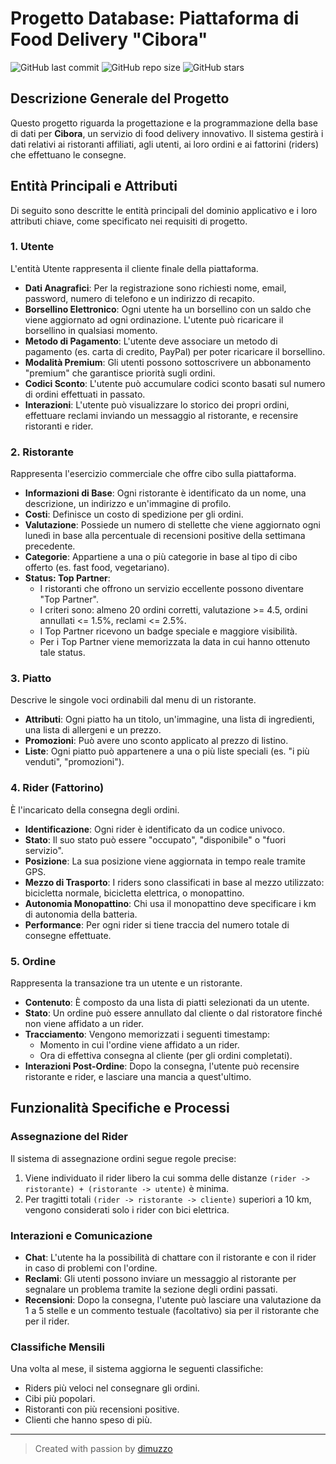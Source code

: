 # Progetto Database: Piattaforma di Food Delivery "Cibora"

![GitHub last commit](https://img.shields.io/github/last-commit/dimuzzo/db-project-23-24?style=flat-square&logo=github&label=Last%20Commit)
![GitHub repo size](https://img.shields.io/github/repo-size/dimuzzo/db-project-23-24?style=flat-square&logo=github&label=Repo%20Size)
![GitHub stars](https://img.shields.io/github/stars/dimuzzo/db-project-23-24?style=flat-square&logo=github&label=Stars)

## Descrizione Generale del Progetto

Questo progetto riguarda la progettazione e la programmazione della base di dati per **Cibora**, un servizio di food delivery innovativo. Il sistema gestirà i dati relativi ai ristoranti affiliati, agli utenti, ai loro ordini e ai fattorini (riders) che effettuano le consegne.

## Entità Principali e Attributi

Di seguito sono descritte le entità principali del dominio applicativo e i loro attributi chiave, come specificato nei requisiti di progetto.

### 1. Utente

L'entità Utente rappresenta il cliente finale della piattaforma.

* **Dati Anagrafici**: Per la registrazione sono richiesti nome, email, password, numero di telefono e un indirizzo di recapito.
* **Borsellino Elettronico**: Ogni utente ha un borsellino con un saldo che viene aggiornato ad ogni ordinazione. L'utente può ricaricare il borsellino in qualsiasi momento.
* **Metodo di Pagamento**: L'utente deve associare un metodo di pagamento (es. carta di credito, PayPal) per poter ricaricare il borsellino.
* **Modalità Premium**: Gli utenti possono sottoscrivere un abbonamento "premium" che garantisce priorità sugli ordini.
* **Codici Sconto**: L'utente può accumulare codici sconto basati sul numero di ordini effettuati in passato.
* **Interazioni**: L'utente può visualizzare lo storico dei propri ordini, effettuare reclami inviando un messaggio al ristorante, e recensire ristoranti e rider.

### 2. Ristorante

Rappresenta l'esercizio commerciale che offre cibo sulla piattaforma.

* **Informazioni di Base**: Ogni ristorante è identificato da un nome, una descrizione, un indirizzo e un'immagine di profilo.
* **Costi**: Definisce un costo di spedizione per gli ordini.
* **Valutazione**: Possiede un numero di stellette che viene aggiornato ogni lunedì in base alla percentuale di recensioni positive della settimana precedente.
* **Categorie**: Appartiene a una o più categorie in base al tipo di cibo offerto (es. fast food, vegetariano).
* **Status: Top Partner**:
    * I ristoranti che offrono un servizio eccellente possono diventare "Top Partner".
    * I criteri sono: almeno 20 ordini corretti, valutazione >= 4.5, ordini annullati <= 1.5%, reclami <= 2.5%.
    * I Top Partner ricevono un badge speciale e maggiore visibilità.
    * Per i Top Partner viene memorizzata la data in cui hanno ottenuto tale status.

### 3. Piatto

Descrive le singole voci ordinabili dal menu di un ristorante.

* **Attributi**: Ogni piatto ha un titolo, un'immagine, una lista di ingredienti, una lista di allergeni e un prezzo.
* **Promozioni**: Può avere uno sconto applicato al prezzo di listino.
* **Liste**: Ogni piatto può appartenere a una o più liste speciali (es. "i più venduti", "promozioni").

### 4. Rider (Fattorino)

È l'incaricato della consegna degli ordini.

* **Identificazione**: Ogni rider è identificato da un codice univoco.
* **Stato**: Il suo stato può essere "occupato", "disponibile" o "fuori servizio".
* **Posizione**: La sua posizione viene aggiornata in tempo reale tramite GPS.
* **Mezzo di Trasporto**: I riders sono classificati in base al mezzo utilizzato: bicicletta normale, bicicletta elettrica, o monopattino.
* **Autonomia Monopattino**: Chi usa il monopattino deve specificare i km di autonomia della batteria.
* **Performance**: Per ogni rider si tiene traccia del numero totale di consegne effettuate.

### 5. Ordine

Rappresenta la transazione tra un utente e un ristorante.

* **Contenuto**: È composto da una lista di piatti selezionati da un utente.
* **Stato**: Un ordine può essere annullato dal cliente o dal ristoratore finché non viene affidato a un rider.
* **Tracciamento**: Vengono memorizzati i seguenti timestamp:
    * Momento in cui l'ordine viene affidato a un rider.
    * Ora di effettiva consegna al cliente (per gli ordini completati).
* **Interazioni Post-Ordine**: Dopo la consegna, l'utente può recensire ristorante e rider, e lasciare una mancia a quest'ultimo.

## Funzionalità Specifiche e Processi

### Assegnazione del Rider
Il sistema di assegnazione ordini segue regole precise:
1.  Viene individuato il rider libero la cui somma delle distanze `(rider -> ristorante) + (ristorante -> utente)` è minima.
2.  Per tragitti totali `(rider -> ristorante -> cliente)` superiori a 10 km, vengono considerati solo i rider con bici elettrica.

### Interazioni e Comunicazione
* **Chat**: L'utente ha la possibilità di chattare con il ristorante e con il rider in caso di problemi con l'ordine.
* **Reclami**: Gli utenti possono inviare un messaggio al ristorante per segnalare un problema tramite la sezione degli ordini passati.
* **Recensioni**: Dopo la consegna, l'utente può lasciare una valutazione da 1 a 5 stelle e un commento testuale (facoltativo) sia per il ristorante che per il rider.

### Classifiche Mensili
Una volta al mese, il sistema aggiorna le seguenti classifiche:
* Riders più veloci nel consegnare gli ordini.
* Cibi più popolari.
* Ristoranti con più recensioni positive.
* Clienti che hanno speso di più.

---

> Created with passion by [dimuzzo](https://github.com/dimuzzo)
